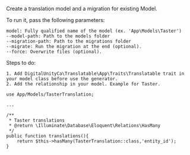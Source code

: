 Create a translation model and a migration for existing Model.
    
To run it, pass the following parameters:

    model: Fully qualified name of the model (ex. 'App\Models\Taster')
    --model-path: Path to the models folder
    --migration-path: Path to the migrations folder
    --migrate: Run the migration at the end (optional).
    --force: Overwrite files (optional).
    
Steps to do:

    1. Add DigitalUnityCa\Translatable\App\Traits\Translatable trait in your model class before use the generator.
    2. Add the relationship in your model. Example for Taster.
    
    use App/Models/TasterTranslation;
    
    ...
    
    /**
     * Taster translations
     * @return \Illuminate\Database\Eloquent\Relations\HasMany
     */
    public function translations(){
        return $this->hasMany(TasterTranslation::class,'entity_id');
    }
